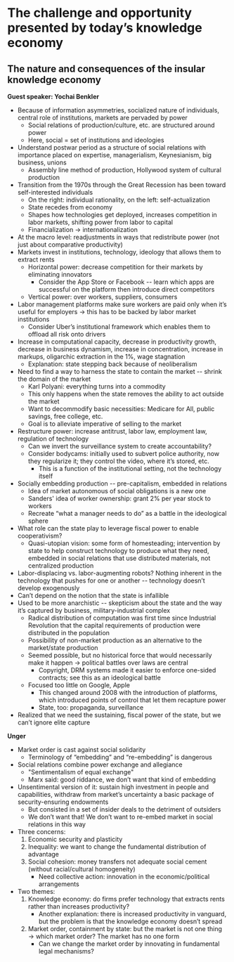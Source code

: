 ﻿# The challenge and opportunity presented by today’s knowledge economy

## The nature and consequences of the insular knowledge economy

**Guest speaker: Yochai Benkler**

* Because of information asymmetries, socialized nature of individuals, central role of institutions, markets are pervaded by power
	* Social relations of production/culture, etc. are structured around power
	* Here, social = set of institutions and ideologies
* Understand postwar period as a structure of social relations with importance placed on expertise, managerialism, Keynesianism, big business, unions
	* Assembly line method of production, Hollywood system of cultural production
* Transition from the 1970s through the Great Recession has been toward self-interested individuals
	* On the right: individual rationality, on the left: self-actualization
	* State recedes from economy
	* Shapes how technologies get deployed, increases competition in labor markets, shifting power from labor to capital
	* Financialization → internationalization
* At the macro level: readjustments in ways that redistribute power (not just about comparative productivity)
* Markets invest in institutions, technology, ideology that allows them to extract rents
	* Horizontal power: decrease competition for their markets by eliminating innovators
		* Consider the App Store or Facebook -- learn which apps are successful on the platform then introduce direct competitors
	* Vertical power: over workers, suppliers, consumers
* Labor management platforms make sure workers are paid only when it’s useful for employers → this has to be backed by labor market institutions
	* Consider Uber’s institutional framework which enables them to offload all risk onto drivers
* Increase in computational capacity, decrease in productivity growth, decrease in business dynamism, increase in concentration, increase in markups, oligarchic extraction in the 1%, wage stagnation
	* Explanation: state stepping back because of neoliberalism
* Need to find a way to harness the state to contain the market -- shrink the domain of the market
	* Karl Polyani: everything turns into a commodity
	* This only happens when the state removes the ability to act outside the market
	* Want to decommodify basic necessities: Medicare for All, public savings, free college, etc.
	* Goal is to alleviate imperative of selling to the market
* Restructure power: increase antitrust, labor law, employment law, regulation of technology
	* Can we invert the surveillance system to create accountability?
	* Consider bodycams: initially used to subvert police authority, now they regularize it; they control the video, where it’s stored, etc.
		* This is a function of the institutional setting, not the technology itself
* Socially embedding production -- pre-capitalism, embedded in relations
	* Idea of market autonomous of social obligations is a new one
	* Sanders' idea of worker ownership: grant 2% per year stock to workers
	* Recreate “what a manager needs to do” as a battle in the ideological sphere
* What role can the state play to leverage fiscal power to enable cooperativism?
	* Quasi-utopian vision: some form of homesteading; intervention by state to help construct technology to produce what they need, embedded in social relations that use distributed materials, not centralized production
* Labor-displacing vs. labor-augmenting robots? Nothing inherent in the technology that pushes for one or another -- technology doesn’t develop exogenously
* Can’t depend on the notion that the state is infallible
* Used to be more anarchistic -- skepticism about the state and the way it’s captured by business, military-industrial complex
	* Radical distribution of computation was first time since Industrial Revolution that the capital requirements of production were distributed in the population
	* Possibility of non-market production as an alternative to the market/state production
	* Seemed possible, but no historical force that would necessarily make it happen → political battles over laws are central
		* Copyright, DRM systems made it easier to enforce one-sided contracts; see this as an ideological battle
	* Focused too little on Google, Apple
		* This changed around 2008 with the introduction of platforms, which introduced points of control that let them recapture power
		* State, too: propaganda, surveillance
* Realized that we need the sustaining, fiscal power of the state, but we can’t ignore elite capture

**Unger**

* Market order is cast against social solidarity
	* Terminology of “embedding” and “re-embedding” is dangerous
* Social relations combine power exchange and allegiance
	* "Sentimentalism of equal exchange"
	* Marx said: good riddance, we don’t want that kind of embedding
* Unsentimental version of it: sustain high investment in people and capabilities, withdraw from market’s uncertainty a basic package of security-ensuring endowments
	* But consisted in a set of insider deals to the detriment of outsiders
	* We don’t want that! We don’t want to re-embed market in social relations in this way
* Three concerns:
	1. Economic security and plasticity
	2. Inequality: we want to change the fundamental distribution of advantage
	3. Social cohesion: money transfers not adequate social cement (without racial/cultural homogeneity)
		* Need collective action: innovation in the economic/political arrangements
* Two themes:
	1. Knowledge economy: do firms prefer technology that extracts rents rather than increases productivity? 
		* Another explanation: there is increased productivity in vanguard, but the problem is that the knowledge economy doesn’t spread
	2. Market order, containment by state: but the market is not one thing → which market order? The market has no one form
		* Can we change the market order by innovating in fundamental legal mechanisms?
